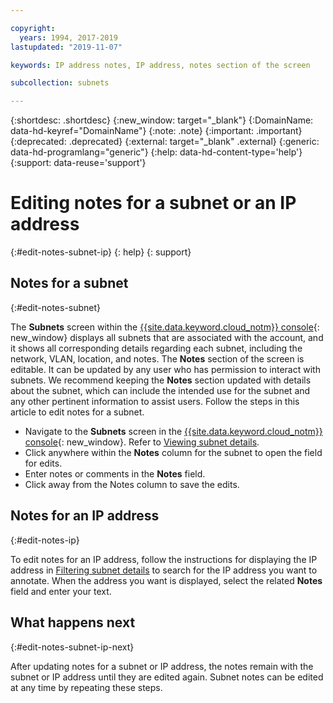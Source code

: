 ```yaml
---

copyright:
  years: 1994, 2017-2019
lastupdated: "2019-11-07"

keywords: IP address notes, IP address, notes section of the screen

subcollection: subnets

---
```


{:shortdesc: .shortdesc}
{:new_window: target="_blank"}
{:DomainName: data-hd-keyref="DomainName"}
{:note: .note}
{:important: .important}
{:deprecated: .deprecated}
{:external: target="_blank" .external}
{:generic: data-hd-programlang="generic"}
{:help: data-hd-content-type='help'}
{:support: data-reuse='support'}

# Editing notes for a subnet or an IP address
{:#edit-notes-subnet-ip}
{: help}
{: support}

## Notes for a subnet
{:#edit-notes-subnet}

The **Subnets** screen within the [{{site.data.keyword.cloud_notm}} console](https://{DomainName}/){: new_window} displays all subnets that are associated with the account, and it shows all corresponding details regarding each subnet, including the network, VLAN, location, and notes. The **Notes** section of the screen is editable. It can be updated by any user who has permission to interact with subnets. We recommend keeping the **Notes** section updated with details about the subnet, which can include the intended use for the subnet and any other pertinent information to assist users. Follow the steps in this article to edit notes for a subnet.

* Navigate to the **Subnets** screen in the [{{site.data.keyword.cloud_notm}} console](https://{DomainName}/){: new_window}. Refer to [Viewing subnet details](/docs/subnets?topic=subnets-view-subnet-details#view-subnet-details).
* Click anywhere within the **Notes** column for the subnet to open the field for edits.
* Enter notes or comments in the **Notes** field.
* Click away from the Notes column to save the edits.

## Notes for an IP address
{:#edit-notes-ip}

To edit notes for an IP address, follow the instructions for displaying the IP address in [Filtering subnet details](/docs/subnets?topic=subnets-view-subnet-details#filter-subnet-details) to search for the IP address you want to annotate. When the address you want is displayed, select the related **Notes** field and enter your text.

## What happens next
{:#edit-notes-subnet-ip-next}

After updating notes for a subnet or IP address, the notes remain with the subnet or IP address until they are edited again. Subnet notes can be edited at any time by repeating these steps.
